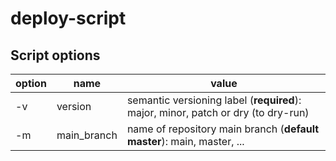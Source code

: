 # deploy-script

## Script options
| option | name        | value                                                                             |
|--------|-------------|-----------------------------------------------------------------------------------|
| -v     | version     | semantic versioning label (**required**): major, minor, patch or dry (to dry-run) |
| -m     | main_branch | name of repository main branch (**default master**): main, master, ...            |
